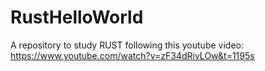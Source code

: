 # RustHelloWorld

A repository to study RUST following this youtube video:
https://www.youtube.com/watch?v=zF34dRivLOw&t=1195s
